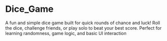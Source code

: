 # Dice_Game
A fun and simple dice game built for quick rounds of chance and luck! Roll the dice, challenge friends, or play solo to beat your best score. Perfect for learning randomness, game logic, and basic UI interaction
